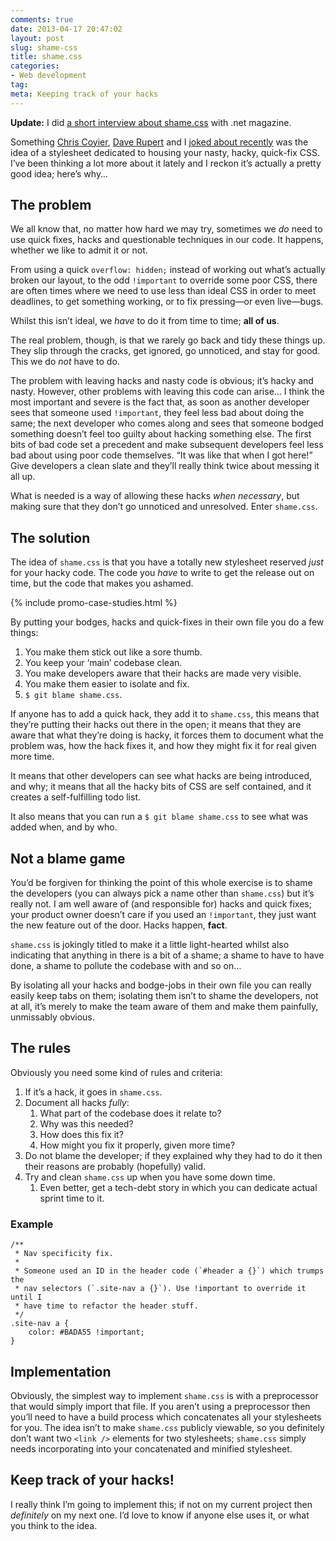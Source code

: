 ```yaml
---
comments: true
date: 2013-04-17 20:47:02
layout: post
slug: shame-css
title: shame.css
categories:
- Web development
tag:
meta: Keeping track of your hacks
---
```


**Update:** I did [a short interview about shame.css](/2013/04/shame-css-full-net-interview/)
with .net magazine.

Something [Chris Coyier](https://twitter.com/chriscoyier),
[Dave Rupert](https://twitter.com/davatron5000) and I
[joked about recently](http://shoptalkshow.com/episodes/045-with-harry-roberts/)
was the idea of a stylesheet dedicated to housing your nasty, hacky, quick-fix
CSS. I’ve been thinking a lot more about it lately and I reckon it’s actually a
pretty  good idea; here’s why…

## The problem

We all know that, no matter how hard we may try, sometimes we _do_ need to use
quick fixes, hacks and questionable techniques in our code. It happens, whether
we like to admit it or not.

From using a quick `overflow: hidden;` instead of working out what’s actually
broken our layout, to the odd `!important` to override some poor CSS, there are
often times where we need to use less than ideal CSS in order to meet deadlines,
to get something working, or to fix pressing—or even live—bugs.

Whilst this isn’t ideal, we _have_ to do it from time to time; **all of us**.

The real problem, though, is that we rarely go back and tidy these things up.
They slip through the cracks, get ignored, go unnoticed, and stay for good. This
we do _not_ have to do.

The problem with leaving hacks and nasty code is obvious; it’s hacky and nasty.
However, other problems with leaving this code can arise… I think the most
important and severe is the fact that, as soon as another developer sees that
someone used `!important`, they feel less bad about doing the same; the next
developer who comes along and sees that someone bodged something doesn’t feel
too guilty about hacking something else. The first bits of bad code set a
precedent and make subsequent developers feel less bad about using poor code
themselves. <q>It was like that when I got here!</q> Give developers a clean
slate and they’ll really think twice about messing it all up.

What is needed is a way of allowing these hacks _when necessary_, but making
sure that they don’t go unnoticed and unresolved. Enter `shame.css`.

## The solution

The idea of `shame.css` is that you have a totally new stylesheet reserved
_just_ for your hacky code. The code you _have_ to write to get the release out
on time, but the code that makes you ashamed.

{% include promo-case-studies.html %}

By putting your bodges, hacks and quick-fixes in their own file you do a few
things:

1. You make them stick out like a sore thumb.
2. You keep your ‘main’ codebase clean.
3. You make developers aware that their hacks are made very visible.
4. You make them easier to isolate and fix.
5. `$ git blame shame.css`.

If anyone has to add a quick hack, they add it to `shame.css`, this means that
they’re putting their hacks out there in the open; it means that they are aware
that what they’re doing is hacky, it forces them to document what the problem
was, how the hack fixes it, and how they might fix it for real given more time.

It means that other developers can see what hacks are being introduced, and why;
it means that all the hacky bits of CSS are self contained, and it creates a
self-fulfilling todo list.

It also means that you can run a `$ git blame shame.css` to see what was added
when, and by who.

## Not a blame game

You’d be forgiven for thinking the point of this whole exercise is to shame the
developers (you can always pick a name other than `shame.css`) but it’s really
not. I am well aware of (and responsible for) hacks and quick fixes; your
product owner doesn’t care if you used an `!important`, they just want the new
feature out of the door. Hacks happen, **fact**.

`shame.css` is jokingly titled to make it a little light-hearted whilst also
indicating that anything in there is a bit of a shame; a shame to have to have
done, a shame to pollute the codebase with and so on…

By isolating all your hacks and bodge-jobs in their own file you can really
easily keep tabs on them; isolating them isn’t to shame the developers, not at
all, it’s merely to make the team aware of them and make them painfully,
unmissably obvious.

## The rules

Obviously you need some kind of rules and criteria:

1. If it’s a hack, it goes in `shame.css`.
2. Document all hacks _fully_:
   1. What part of the codebase does it relate to?
   2. Why was this needed?
   3. How does this fix it?
   4. How might you fix it properly, given more time?
3. Do not blame the developer; if they explained why they had to do it then
   their reasons are probably (hopefully) valid.
4. Try and clean `shame.css` up when you have some down time.
   1. Even better, get a tech-debt story in which you can dedicate actual sprint
      time to it.

### Example

<pre><code><span class="code-comment">/**
 * Nav specificity fix.
 *
 * Someone used an ID in the header code (`#header a {}`) which trumps the
 * nav selectors (`.site-nav a {}`). Use !important to override it until I
 * have time to refactor the header stuff.
 */</span>
.site-nav a {
    color: #BADA55 !important;
}</code></pre>

## Implementation

Obviously, the simplest way to implement `shame.css` is with a preprocessor that
would simply import that file. If you aren’t using a preprocessor then you’ll
need to have a build process which concatenates all your stylesheets for you.
The idea isn’t to make `shame.css` publicly viewable, so you definitely don’t
want two `<link />` elements for two stylesheets; `shame.css` simply needs
incorporating into your concatenated and minified stylesheet.

## Keep track of your hacks!

I really think I’m going to implement this; if not on my current project then
_definitely_ on my next one. I’d love to know if anyone else uses it, or what
you think to the idea.
